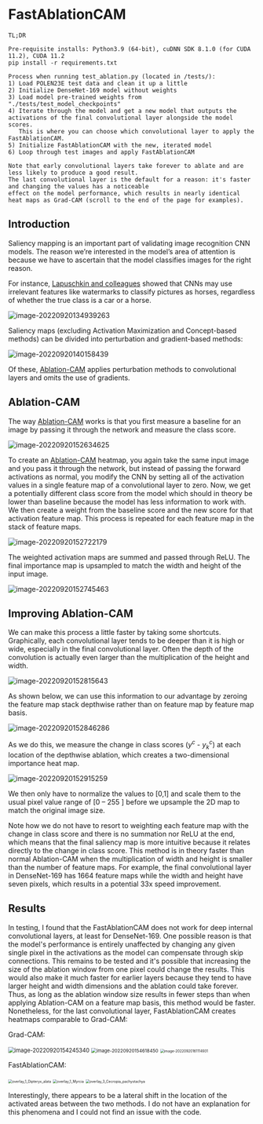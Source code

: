 # FastAblationCAM

```
TL;DR

Pre-requisite installs: Python3.9 (64-bit), cuDNN SDK 8.1.0 (for CUDA 11.2), CUDA 11.2
pip install -r requirements.txt

Process when running test_ablation.py (located in /tests/):
1) Load POLEN23E test data and clean it up a little
2) Initialize DenseNet-169 model without weights 
3) Load model pre-trained weights from "./tests/test_model_checkpoints"
4) Iterate through the model and get a new model that outputs the activations of the final convolutional layer alongside the model scores. 
   This is where you can choose which convolutional layer to apply the FastAblationCAM.
5) Initialize FastAblationCAM with the new, iterated model
6) Loop through test images and apply FastAblationCAM

Note that early convolutional layers take forever to ablate and are less likely to produce a good result. 
The last convolutional layer is the default for a reason: it's faster and changing the values has a noticeable 
effect on the model performance, which results in nearly identical heat maps as Grad-CAM (scroll to the end of the page for examples).
```

## Introduction

Saliency mapping is an important part of validating image recognition CNN models. The reason we’re interested in the model’s area of attention is because we have to ascertain that the model classifies images for the right reason.

For instance, [Lapuschkin and colleagues](https://www.nature.com/articles/s41467-019-08987-4) showed that CNNs may use irrelevant features like watermarks to classify pictures as horses, regardless of whether the true class is a car or a horse. 

![image-20220920134939263](./readme_imgs/image-20220920134939263.png)



Saliency maps (excluding Activation Maximization and Concept-based methods) can be divided into perturbation and gradient-based methods:

![image-20220920140158439](./readme_imgs/image-20220920140158439.png)

Of these, [Ablation-CAM](https://openaccess.thecvf.com/content_WACV_2020/papers/Desai_Ablation-CAM_Visual_Explanations_for_Deep_Convolutional_Network_via_Gradient-free_Localization_WACV_2020_paper.pdf) applies perturbation methods to convolutional layers and omits the use of gradients. 

## Ablation-CAM

The way [Ablation-CAM](https://openaccess.thecvf.com/content_WACV_2020/papers/Desai_Ablation-CAM_Visual_Explanations_for_Deep_Convolutional_Network_via_Gradient-free_Localization_WACV_2020_paper.pdf) works is that you first measure a baseline for an image by passing it through the network and measure the class score. 



![image-20220920152634625](./readme_imgs/image-20220920152634625.png)



To create an [Ablation-CAM](https://openaccess.thecvf.com/content_WACV_2020/papers/Desai_Ablation-CAM_Visual_Explanations_for_Deep_Convolutional_Network_via_Gradient-free_Localization_WACV_2020_paper.pdf) heatmap, you again take the same input image and you pass it through the network, but instead of passing the forward activations as normal, you modify the CNN by setting all of the activation values in a single feature map of a convolutional layer to zero. Now, we get a potentially different class score from the model which should in theory be lower than baseline because the model has less information to work with. We then create a weight from the baseline score and the new score for that activation feature map. This process is repeated for each feature map in the stack of feature maps. 



![image-20220920152722179](./readme_imgs/image-20220920152722179.png)



The weighted activation maps are summed and passed through ReLU. The final importance map is upsampled to match the width and height of the input image. 



![image-20220920152745463](./readme_imgs/image-20220920152745463.png)



## Improving Ablation-CAM

We can make this process a little faster by taking some shortcuts. Graphically, each convolutional layer tends to be deeper than it is high or wide, especially in the final convolutional layer. Often the depth of the convolution is actually even larger than the multiplication of the height and width.

![image-20220920152815643](./readme_imgs/image-20220920152815643.png)

As shown below, we can use this information to our advantage by zeroing the feature map stack depthwise rather than on feature map by feature map basis. 



![image-20220920152846286](./readme_imgs/image-20220920152846286.png)



As we do this, we measure the change in class scores ($y^c$ - $y^c_k$) at each location of the depthwise ablation, which creates a two-dimensional importance heat map.



![image-20220920152915259](./readme_imgs/image-20220920152915259.png)



We then only have to normalize the values to [0,1] and scale them to the usual pixel value range of [0 – 255 ] before we upsample the 2D map to match the original image size. 

Note how we do not have to resort to weighting each feature map with the change in class score and there is no summation nor ReLU at the end, which means that the final saliency map is more intuitive because it relates directly to the change in class score. This method is in theory faster than normal Ablation-CAM when the multiplication of width and height is smaller than the number of feature maps. For example, the final convolutional layer in DenseNet-169 has 1664 feature maps while the width and height have seven pixels, which results in a potential 33x speed improvement.

## Results

In testing, I found that the FastAblationCAM does not work for deep internal convolutional layers, at least for DenseNet-169. One possible reason is that the model's performance is entirely unaffected by changing any given single pixel in the activations as the model can compensate through skip connections. This remains to be tested and it's possible that increasing the size of the ablation window from one pixel could change the results. This would also make it much faster for earlier layers because they tend to have larger height and width dimensions and the ablation could take forever. Thus, as long as the ablation window size results in fewer steps than when applying Ablation-CAM on a feature map basis, this method would be faster. Nonetheless, for the last convolutional layer, FastAblationCAM creates heatmaps comparable to Grad-CAM:

Grad-CAM: 

<img src="./readme_imgs/image-20220920154245340.png" alt="image-20220920154245340" style="zoom:80%;" />

<img src="./readme_imgs/image-20220920154618450.png" alt="image-20220920154618450" style="zoom:67%;" />

<img src="./readme_imgs/image-20220920161114931.png" alt="image-20220920161114931" style="zoom:50%;" />



FastAblationCAM:

<img src="./readme_imgs/overlay_1_Dipteryx_alata.png" alt="overlay_1_Dipteryx_alata" style="zoom:50%;" />

<img src="./readme_imgs/overlay_1_Myrcia.png" alt="overlay_1_Myrcia" style="zoom:50%;" />

<img src="./readme_imgs/overlay_3_Cecropia_pachystachya.png" alt="overlay_3_Cecropia_pachystachya" style="zoom:50%;" />

Interestingly, there appears to be a lateral shift in the location of the activated areas between the two methods. I do not have an explanation for this phenomena and I could not find an issue with the code.
